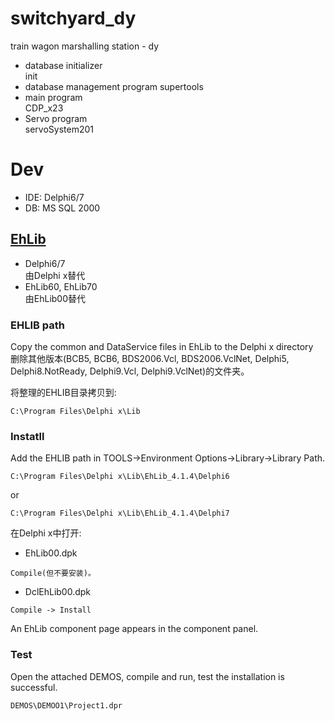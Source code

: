 # switchyard_dy
train wagon marshalling station - dy

- database initializer    
init
- database management program
supertools
- main program    
CDP_x23
- Servo program    
servoSystem201

# Dev
- IDE: Delphi6/7
- DB: MS SQL 2000

## [EhLib](https://blog.karatos.in/a?ID=00050-c09449dd-710f-4910-8306-f45241f7c635)

- Delphi6/7    
由Delphi x替代
- EhLib60, EhLib70    
由EhLib00替代


### EHLIB path
Copy the common and DataService files in EhLib to the Delphi x directory    
删除其他版本(BCB5, BCB6, BDS2006.Vcl, BDS2006.VclNet, Delphi5, Delphi8.NotReady, Delphi9.Vcl, Delphi9.VclNet)的文件夹。

将整理的EHLIB目录拷贝到:
```
C:\Program Files\Delphi x\Lib
```

### Instatll
Add the EHLIB path in TOOLS->Environment Options->Library->Library Path.
```
C:\Program Files\Delphi x\Lib\EhLib_4.1.4\Delphi6
```
or
```
C:\Program Files\Delphi x\Lib\EhLib_4.1.4\Delphi7
```

在Delphi x中打开:    
- EhLib00.dpk    
```
Compile(但不要安装)。
```
- DclEhLib00.dpk     
```
Compile -> Install
```
An EhLib component page appears in the component panel.

### Test
Open the attached DEMOS, compile and run, test the installation is successful.
```
DEMOS\DEMOO1\Project1.dpr
```
